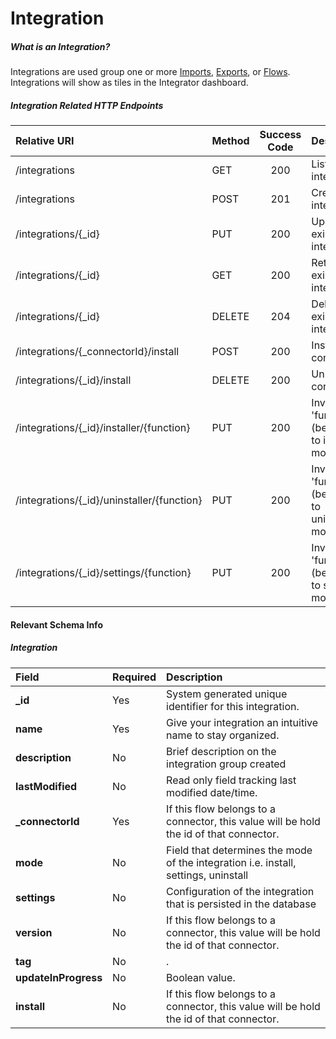 Integration
===========

##### What is an Integration?

Integrations are used group one or more [Imports](#Import), [Exports](#Export), or [Flows](#Flow). Integrations will show as tiles in the Integrator dashboard.

##### Integration Related HTTP Endpoints

| Relative URI                               | Method | Success Code | Description                                          |
|:-------------------------------------------|:-------|:------------:|:-----------------------------------------------------|
| /integrations                              | GET    |     200      | List all integrations.                               |
| /integrations                              | POST   |     201      | Create new integration.                              |
| /integrations/{_id}                        | PUT    |     200      | Update existing integration.                         |
| /integrations/{_id}                        | GET    |     200      | Retrieve existing integration.                       |
| /integrations/{_id}                        | DELETE |     204      | Delete existing integration.                         |
| /integrations/{_connectorId}/install       | POST   |     200      | Install connector.                                   |
| /integrations/{_id}/install                | DELETE |     200      | Uninstall connector.                                 |
| /integrations/{_id}/installer/{function}   | PUT    |     200      | Invoke 'function' (belonging to installer module).   |
| /integrations/{_id}/uninstaller/{function} | PUT    |     200      | Invoke 'function' (belonging to uninstaller module). |
| /integrations/{_id}/settings/{function}    | PUT    |     200      | Invoke 'function' (belonging to settings module).    |

#### Relevant Schema Info

##### Integration

| Field                | Required | Description                                                                            |
|:---------------------|:---------|:---------------------------------------------------------------------------------------|
| **_id**              | Yes      | System generated unique identifier for this integration.                               |
| **name**             | Yes      | Give your integration an intuitive name to stay organized.                             |
| **description**      | No       | Brief description on the integration group created                                     |
| **lastModified**     | No       | Read only field tracking last modified date/time.                                      |
| **_connectorId**     | Yes      | If this flow belongs to a connector, this value will be hold the id of that connector. |
| **mode**             | No       | Field that determines the mode of the integration i.e. install, settings, uninstall    |
| **settings**         | No       | Configuration of the integration that is persisted in the database                     |
| **version**          | No       | If this flow belongs to a connector, this value will be hold the id of that connector. |
| **tag**              | No       | .                                                                                      |
| **updateInProgress** | No       | Boolean value.                                                                         |
| **install**          | No       | If this flow belongs to a connector, this value will be hold the id of that connector. |
